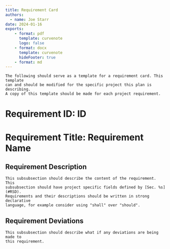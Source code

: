 ```yaml
---
title: Requirement Card
authors:
  - name: Joe Starr
date: 2024-01-16
exports:
    - format: pdf
      template: curvenote
      logo: false
    - format: docx
      template: curvenote
      hideFooter: true
    - format: md
---
```

```{note}
The following should serve as a template for a requirement card. This template
can and should be modified for the specific project this plan is describing.
A copy of this template should be made for each project requirement.
```

# Requirement ID: **ID**

# Requirement Title: **Requirement Name**

## Requirement Description

```{note}
This subsubsection should describe the content of the requirement. This
subsubsection should have project specific fields defined by [Sec. %s](#RSD).
Requirements and their descriptions should be written in strong declarative
language, for example consider using "shall" over "should".
```

## Requirement Deviations

```{note}
This subsubsection should describe what if any deviations are being made to
this requirement.
```
